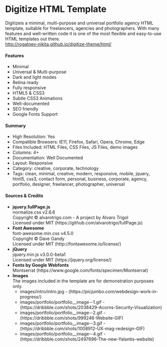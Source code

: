 # Digitize HTML Template

Digitizeis a minimal, multi-purpose and universal portfolio agency HTML template, suitable for freelancers, agencies and photographers. With many features and well-written code it is one of the most flexible and easy-to-use HTML templates out there.<br>
http://rogatnev-nikita.github.io/digitize-theme/html/

<h4>Features</h4>
<ul>
  <li>Minimal</li>
  <li>Universal & Multi-purpose</li>
  <li>Dark and light modes</li>
  <li>Retina ready</li>
  <li>Fully responsive</li>
  <li>HTML5 & CSS3</li>
  <li>Subtle CSS3 Animations</li>
  <li>Well-documented</li>
  <li>SEO friendly</li>
  <li>Google Fonts Support</li>
</ul>

<h4>Summary</h4>
<ul>
  <li>High Resolution: Yes</li>
  <li>Compatible Browsers: IE11, Firefox, Safari, Opera, Chrome, Edge</li>
  <li>Files Included: HTML Files, CSS Files, JS Files, demo images</li>
  <li>Columns: 4+</li>
  <li>Documentation: Well Documented</li>
  <li>Layout: Responsive</li>
  <li>Category: creative, corporate, technology</li>
  <li>Tags: clean, minimal, creative, modern, responsive, mobile, jquery, html5, css3, contact form, personal, business, corporate, agency, portfolio, designer, freelancer, photographer, universal</li>
</ul>

<h4>Sources & Credits</h4>
<ul>
  <li>
    <strong>jquery.fullPage.js</strong><br>
    normalize.css v2.6.6<br>
    Copyright © alvarotrigo.com - A project by Alvaro Trigol<br>
    Licensed under MIT (https://github.com/alvarotrigo/fullPage.js)
  </li>
  <li>
    <strong>Font Awesome</strong><br>
    font-awesome.min.css v4.5.0<br>
    Copyright © Dave Gandy<br>
    Licensed under MIT (http://fontawesome.io/license/)
  </li>                
  <li>
    <strong>jQuery</strong><br>
    jquery.min.js v3.0.0-beta1<br>
    Licensed under MIT (https://jquery.org/license/)
  </li>
  <li>
    <strong>Fonts by Google Webfonts</strong><br>
    Montserrat (https://www.google.com/fonts/specimen/Montserrat)
  </li>
  <li>
    <strong>Images</strong><br>
    The images included in the template are for demonstration purposes only.<br>
      <ul>
        <li>images/intro/intro.jpg - (https://picjumbo.com/webdesign-work-in-progress/)
        <li>images/portfolio/portfolio__image--1.gif - (https://dribbble.com/shots/2038429-Acorns-Security-Visualization)</li>
        <li>images/portfolio/portfolio__image--2.gif - (https://dribbble.com/shots/999246-Website-GIF)</li>
        <li>images/portfolio/portfolio__image--3.gif - (https://dribbble.com/shots/1008912-UX-mag-redesign-GIF)</li>
        <li>images/portfolio/portfolio__image--4.gif - (https://dribbble.com/shots/2497696-The-new-Yalantis-website)</li>
      </ul>
  </li>
</ul>
